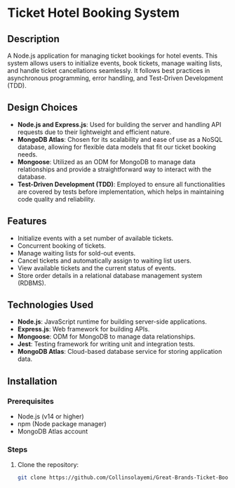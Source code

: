 # Ticket Hotel Booking System

## Description
A Node.js application for managing ticket bookings for hotel events. This system allows users to initialize events, book tickets, manage waiting lists, and handle ticket cancellations seamlessly. It follows best practices in asynchronous programming, error handling, and Test-Driven Development (TDD).

## Design Choices
- **Node.js and Express.js**: Used for building the server and handling API requests due to their lightweight and efficient nature.
- **MongoDB Atlas**: Chosen for its scalability and ease of use as a NoSQL database, allowing for flexible data models that fit our ticket booking needs.
- **Mongoose**: Utilized as an ODM for MongoDB to manage data relationships and provide a straightforward way to interact with the database.
- **Test-Driven Development (TDD)**: Employed to ensure all functionalities are covered by tests before implementation, which helps in maintaining code quality and reliability.

## Features
- Initialize events with a set number of available tickets.
- Concurrent booking of tickets.
- Manage waiting lists for sold-out events.
- Cancel tickets and automatically assign to waiting list users.
- View available tickets and the current status of events.
- Store order details in a relational database management system (RDBMS).

## Technologies Used
- **Node.js**: JavaScript runtime for building server-side applications.
- **Express.js**: Web framework for building APIs.
- **Mongoose**: ODM for MongoDB to manage data relationships.
- **Jest**: Testing framework for writing unit and integration tests.
- **MongoDB Atlas**: Cloud-based database service for storing application data.

## Installation

### Prerequisites
- Node.js (v14 or higher)
- npm (Node package manager)
- MongoDB Atlas account

### Steps
1. Clone the repository:

   ```bash
   git clone https://github.com/Collinsolayemi/Great-Brands-Ticket-Booking.git```
